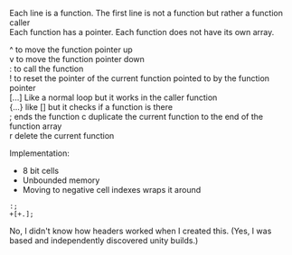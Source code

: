 Each line is a function. The first line is not a function but rather a function caller   
Each function has a pointer. Each function does not have its own array.   

^ to move the function pointer up   
v to move the function pointer down   
: to call the function   
! to reset the pointer of the current function pointed to by the function pointer   
[...] Like a normal loop but it works in the caller function    
{...} like [] but it checks if a function is there  
; ends the function
c duplicate the current function to the end of the function array  
r delete the current function   

Implementation: 
 - 8 bit cells
 - Unbounded memory 
 - Moving to negative cell indexes wraps it around 
```brainfuck
:;  
+[+.];  
```

No, I didn't know how headers worked when I created this. (Yes, I was based and independently discovered unity builds.)
